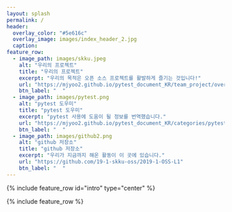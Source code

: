 ```yaml
---
layout: splash
permalink: /
header:	 
  overlay_color: "#5e616c"	
  overlay_image: images/index_header_2.jpg
  caption:	
feature_row:	
  - image_path: images/skku.jpeg
    alt: "우리의 프로젝트"	
    title: "우리의 프로젝트"	
    excerpt: "우리의 목적은 오픈 소스 프로젝트를 활발하게 즐기는 것입니다!"
    url: "https://mjyoo2.github.io/pytest_document_KR/team_project/overview-new/"
    btn_label: "  "
  - image_path: images/pytest.png
    alt: "pytest 도우미"	
    title: "pytest 도우미"	
    excerpt: "pytest 사용에 도움이 될 정보를 번역했습니다."	
    url: "https://mjyoo2.github.io/pytest_document_KR/categories/pytest-document/"	
    btn_label: "  "
  - image_path: images/github2.png
    alt: "github 저장소"	
    title: "github 저장소"	
    excerpt: "우리가 지금까지 해온 활동이 이 곳에 있습니다."	
    url: "https://github.com/19-1-skku-oss/2019-1-OSS-L1"	
    btn_label: "  "
---	
```


 {% include feature_row id="intro" type="center" %}	

 {% include feature_row %}
